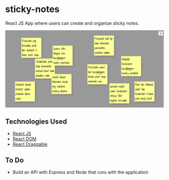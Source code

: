 # sticky-notes
React JS App where users can create and organize sticky notes.

![Screenshot](screenshot.png)

## Technologies Used
* [React JS](https://facebook.github.io/react/)
* [React DOM](https://facebook.github.io/react/docs/react-dom.html)
* [React Draggable](https://github.com/mzabriskie/react-draggable)

## To Do
* Build an API with Express and Node that runs with the application
